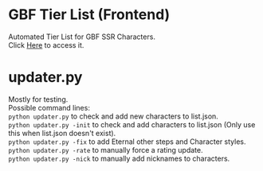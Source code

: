 # GBF Tier List (Frontend)  
Automated Tier List for GBF SSR Characters.  
Click [Here](https://mizagbf.github.io/GBFTL) to access it.  
  
# updater.py  
Mostly for testing.  
Possible command lines:  
`python updater.py` to check and add new characters to list.json.  
`python updater.py -init` to check and add characters to list.json (Only use this when list.json doesn't exist).  
`python updater.py -fix` to add Eternal other steps and Character styles.  
`python updater.py -rate` to manually force a rating update.  
`python updater.py -nick` to manually add nicknames to characters.  